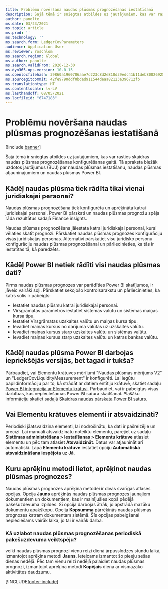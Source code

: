 ```yaml
---
title: Problēmu novēršana naudas plūsmas prognozēšanas iestatīšanā
description: Šajā tēmā ir sniegtas atbildes uz jautājumiem, kas var rasties skaidras naudas plūsmas prognozēšanas konfigurēšanas gaitā. Tā apraksta biežāk uzdotos jautājumus (BUJ) par naudas plūsmas iestatīšanu, naudas plūsmas atjauninājumiem un naudas plūsmas Power BI.
author: panolte
ms.date: 03/23/2021
ms.topic: article
ms.prod: ''
ms.technology: ''
ms.search.form: LedgerCovParameters
audience: Application User
ms.reviewer: roschlom
ms.search.region: Global
ms.author: panolte
ms.search.validFrom: 2020-12-30
ms.dyn365.ops.version: 10.0.15
ms.openlocfilehash: 39860a1960706aae7d223c8d2e810d39edc41b11deb80026925e6655f8e23ee8
ms.sourcegitcommit: 42fe9790ddf0bdad911544deaa82123a396712fb
ms.translationtype: HT
ms.contentlocale: lv-LV
ms.lasthandoff: 08/05/2021
ms.locfileid: "6747183"
---
```

# <a name="troubleshoot-cash-flow-forecasting-setup"></a>Problēmu novēršana naudas plūsmas prognozēšanas iestatīšanā

[!include [banner](../includes/banner.md)]

Šajā tēmā ir sniegtas atbildes uz jautājumiem, kas var rasties skaidras naudas plūsmas prognozēšanas konfigurēšanas gaitā. Tā apraksta biežāk uzdotos jautājumus (BUJ) par naudas plūsmas iestatīšanu, naudas plūsmas atjauninājumiem un naudas plūsmas Power BI.

## <a name="why-is-cash-flow-shown-for-only-one-legal-entity"></a>Kādēļ naudas plūsma tiek rādīta tikai vienai juridiskajai personai?

Naudas plūsmas prognozēšana tiek konfigurēta un aprēķināta katrai juridiskajai personai. Power BI pārskati un naudas plūsmas prognožu spēja rāda rezultātus sadaļā Finance insights.

Naudas plūsmas prognozēšana jāiestata katrai juridiskajai personai, kurai vēlaties skatīt prognozi. Pārskatiet naudas plūsmas prognozes konfigurāciju visās juridiskajās personas. Alternatīvi pārskatiet visu juridisko personu konfigurāciju naudas plūsmas prognozēšanai un pārliecinieties, ka tās ir iestatītas tā, kā paredzēts.

## <a name="why-doesnt-power-bi-show-all-the-cash-flow-data"></a>Kādēļ Power BI netiek rādīti visi naudas plūsmas dati?

Pirms naudas plūsmas prognozes var parādīties Power BI skatījumos, ir jāveic vairāki soļi. Pārskatiet sekojošo kontrolsarakstu un pārliecinieties, ka katrs solis ir pabeigts:

- Iestatiet naudas plūsmu katrai juridiskajai personai.
- Virsgrāmatas parametros iestatiet sistēmas valūtu un sistēmas maiņas kursa tipu.
- Iestatiet Virsgrāmatas uzskaites valūtu un maiņas kursa tipu.
- Ievadiet maiņas kursus no darījuma valūtas uz uzskaites valūtu.
- Ievadiet maiņas kursus starp uzskaites valūtu un sistēmas valūtu.
- Ievadiet maiņas kursus starp uzskaites valūtu un katras bankas valūtu.

## <a name="why-did-cash-flow-power-bi-work-in-previous-versions-but-is-now-blank"></a>Kādēļ naudas plūsma Power BI darbojas iepriekšējās versijās, bet tagad ir tukša?

Pārbaudiet, vai Elementu krātuves mērījumi "Naudas plūsmas mērījums V2" un "LedgerCovLiquidityMeasurement" ir konfigurēti. Lai iegūtu papildinformāciju par to, kā strādāt ar datiem entītiju krātuvē, skatiet sadaļu [Power BI integrācija ar Elementu krātuvi](../../fin-ops-core/dev-itpro/analytics/power-bi-integration-entity-store.md). Pārbaudiet, vai ir pabeigtas visas darbības, kas nepieciešamas Power BI satura skatīšanai. Plašāku informāciju skatiet sadaļā [Skaidras naudas pārskata Power BI saturs](Cash-Overview-Power-BI-content.md).

## <a name="have-the-entity-store-entities-been-refreshed"></a>Vai Elementu krātuves elementi ir atsvaidzināti?

Periodiski jāatsvaidzina elementi, lai nodrošinātu, ka dati ir pašreizējie un precīzi. Lai manuāli atsvaidzinātu noteiktu elementu, pārejiet uz sadaļu **Sistēmas administrēšana \> Iestatīšanas \> Elementu krātuve** atlasiet elementu un pēc tam atlasiet **Atsvaidzināt**. Datus var atjaunināt arī automātiski. Lapā **Elementu krātuve** iestatiet opciju **Automātiskā atsvaidzināšana iespējota** uz **Jā**.

## <a name="which-calculation-method-should-be-used-when-calculating-cash-flow-forecasts"></a>Kuru aprēķinu metodi lietot, aprēķinot naudas plūsmas prognozes?

Naudas plūsmas prognozes aprēķina metodei ir divas svarīgas atlases opcijas. Opcija **Jauns** aprēķinās naudas plūsmas prognozes jaunajiem dokumentiem un dokumentiem, kas ir mainījušies kopš pēdējā pakešuzdevuma izpildes. Šī opcija darbojas ātrāk, jo apstrādā mazāku dokumentu apakškopu. Opcija **Kopsumma** pārrēķinās naudas plūsmas prognozes katram dokumentam sistēmā. Šīs opcijas pabeigšanai nepieciešams vairāk laika, jo tai ir vairāk darba.

### <a name="how-do-i-improve-the-performance-of-the-cash-flow-forecasting-recurring-batch-job"></a>Kā uzlabot naudas plūsmas prognozēšanas periodiskā pakešuzdevuma veiktspēju?

veikt naudas plūsmas prognozi vienu reizi dienā ārpusslodzes stundu laikā, izmantojot aprēķina metodi **Jauns**. Ieteicams izmantot šo pieeju sešas dienas nedēļā. Pēc tam vienu reizi nedēļā palaidiet naudas plūsmas prognozi, izmantojot aprēķina metodi **Kopējais** dienā ar vismazāko aktivitātes daudzumu.

[!INCLUDE[footer-include](../../includes/footer-banner.md)]

